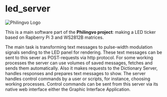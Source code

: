 # led_server

![Philingvo Logo](https://user-images.githubusercontent.com/108828980/177620920-a224e706-581a-4cfe-a0db-082f95e7a01a.png)

This is a main software part of the **Philingvo project**: making a LED ticker based on Rapberry Pi 3 and WS2812B matrices.

The main task is transforming text messages to pulse-width modulation signals sending to the LED panel for rendering.
These text messages can be sent to this sever as POST-requests via http protocol. 
For some working processes the server can use volumes of saved messages, fetches and sends them automatically. 
Also it makes requests to the Dictionary Server, handles responses and prepares text messages to show.
The server handles control commands by a user or scripts, for instance, choosing working processes.
Control commands can be sent from this server via its native web interface either the Graphic Interface Application.
